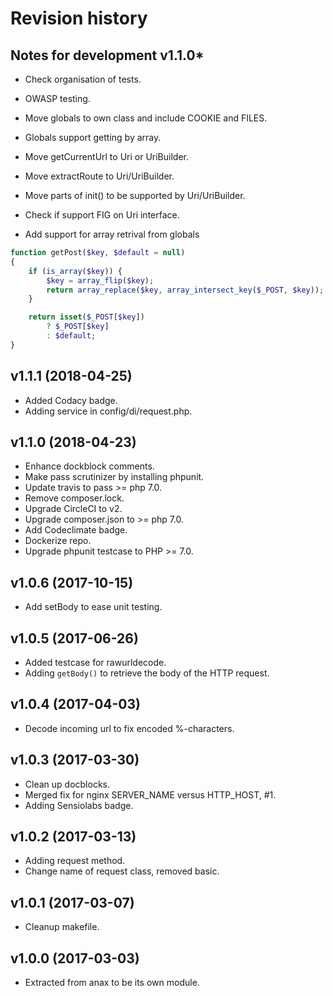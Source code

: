 Revision history
=================================

Notes for development v1.1.0*
---------------------------------

* Check organisation of tests.
* OWASP testing.
* Move globals to own class and include COOKIE and FILES.
* Globals support getting by array.
* Move getCurrentUrl to Uri or UriBuilder.
* Move extractRoute to Uri/UriBuilder.
* Move parts of init() to be supported by Uri/UriBuilder.
* Check if support FIG on Uri interface.

* Add support for array retrival from globals

```php
function getPost($key, $default = null)
{
    if (is_array($key)) {
        $key = array_flip($key);
        return array_replace($key, array_intersect_key($_POST, $key));
    }

    return isset($_POST[$key])
        ? $_POST[$key]
        : $default;
}
```


v1.1.1 (2018-04-25)
---------------------------------

* Added Codacy badge.
* Adding service in config/di/request.php.



v1.1.0 (2018-04-23)
---------------------------------

* Enhance dockblock comments.
* Make pass scrutinizer by installing phpunit.
* Update travis to pass >= php 7.0.
* Remove composer.lock.
* Upgrade CircleCI to v2.
* Upgrade composer.json to >= php 7.0.
* Add Codeclimate badge.
* Dockerize repo.
* Upgrade phpunit testcase to PHP >= 7.0.



v1.0.6 (2017-10-15)
---------------------------------

* Add setBody to ease unit testing.



v1.0.5 (2017-06-26)
---------------------------------

* Added testcase for rawurldecode.
* Adding `getBody()` to retrieve the body of the HTTP request.



v1.0.4 (2017-04-03)
---------------------------------

* Decode incoming url to fix encoded %-characters.



v1.0.3 (2017-03-30)
---------------------------------

* Clean up docblocks.
* Merged fix for nginx SERVER_NAME versus HTTP_HOST, #1.
* Adding Sensiolabs badge.



v1.0.2 (2017-03-13)
---------------------------------

* Adding request method.
* Change name of request class, removed basic.



v1.0.1 (2017-03-07)
---------------------------------

* Cleanup makefile.



v1.0.0 (2017-03-03)
---------------------------------

* Extracted from anax to be its own module.

